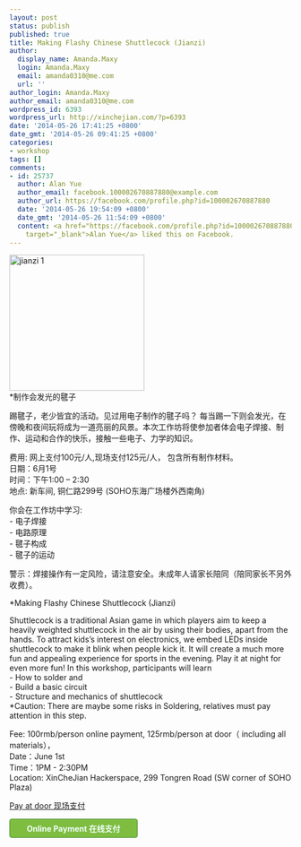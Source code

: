 ```yaml
---
layout: post
status: publish
published: true
title: Making Flashy Chinese Shuttlecock (Jianzi)
author:
  display_name: Amanda.Maxy
  login: Amanda.Maxy
  email: amanda0310@me.com
  url: ''
author_login: Amanda.Maxy
author_email: amanda0310@me.com
wordpress_id: 6393
wordpress_url: http://xinchejian.com/?p=6393
date: '2014-05-26 17:41:25 +0800'
date_gmt: '2014-05-26 09:41:25 +0800'
categories:
- workshop
tags: []
comments:
- id: 25737
  author: Alan Yue
  author_email: facebook.100002670887880@example.com
  author_url: https://facebook.com/profile.php?id=100002670887880
  date: '2014-05-26 19:54:09 +0800'
  date_gmt: '2014-05-26 11:54:09 +0800'
  content: <a href="https://facebook.com/profile.php?id=100002670887880"
    target="_blank">Alan Yue</a> liked this on Facebook.
---
```

<p><a href="http://xinchejian.com/wp-content/uploads/2014/05/jianzi-1.jpg"><img src="http://xinchejian.com/wp-content/uploads/2014/05/jianzi-1.jpg" alt="jianzi 1" width="241" height="243" class="aligncenter size-full wp-image-6394" /></a><br />
*制作会发光的毽子</p>
<p>踢毽子，老少皆宜的活动。见过用电子制作的毽子吗？ 每当踢一下则会发光，在傍晚和夜间玩将成为一道亮丽的风景。本次工作坊将使参加者体会电子焊接、制作、运动和合作的快乐，接触一些电子、力学的知识。</p>
<p>费用: 网上支付100元/人,现场支付125元/人，  包含所有制作材料。<br />
日期：6月1号<br />
时间：下午1:00 &ndash; 2:30<br />
地点: 新车间, 铜仁路299号 (SOHO东海广场楼外西南角)</p>
<p>你会在工作坊中学习:<br />
- 电子焊接<br />
- 电路原理<br />
- 毽子构成<br />
- 毽子的运动</p>
<p> 警示：焊接操作有一定风险，请注意安全。未成年人请家长陪同（陪同家长不另外收费）。</p>
<p> *Making Flashy Chinese Shuttlecock (Jianzi)</p>
<p>Shuttlecock is a traditional Asian game in which players aim to keep a heavily weighted shuttlecock in the air by using their bodies, apart from the hands. To attract kids&rsquo;s interest on electronics, we embed LEDs inside shuttlecock to make it blink when people kick it. It will create a much more fun and appealing experience for sports in the evening. Play it at night for even more fun! In this workshop, participants will learn<br />
- How to solder and<br />
- Build a basic circuit<br />
- Structure and mechanics of shuttlecock<br />
*Caution:  There are maybe some risks in Soldering, relatives must pay attention in this step.</p>
<p>Fee: 100rmb/person online payment, 125rmb/person at door（ including all materials），<br />
Date：June 1st<br />
Time：1PM - 2:30PM<br />
Location: XinCheJian Hackerspace, 299 Tongren Road (SW corner of SOHO Plaza)</p>
<p><a href="http://xinchejian.com/event2/upcoming-workshop/?ee=224">Pay at door 现场支付</a></p>
<p><a style="background: none repeat scroll 0 0 #7EBD40;color: #F2FFFF;font-weight:700;border: 1px solid #4A8F32;border-radius: 4px 4px 4px 4px;cursor: pointer;display: inline-block;font-size: 14px;margin-bottom: 3px;overflow: visible;padding: 6px 30px;text-decoration: none;" href="http://www.vasee.com/event/view.jsp?inid=ff80808145f542f0014637dcfc62238e" target="_blank" id="ied_button_show" alt="报名参加制作会发光的毽子" title="报名参加">Online Payment 在线支付</a></p>

